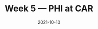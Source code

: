 ---
layout: game
title: Week 5 — PHI at CAR
season: 2021
game_id: 2021_05_PHI_CAR
week: 5
date: 2021-10-10
home_team: CAR
away_team: PHI
final_home: 18
final_away: 21
pbp_url: /assets/data/pbp/2021/2021_05_PHI_CAR.csv.gz
---